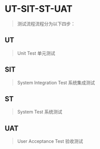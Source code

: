 # UT-SIT-ST-UAT
> 测试流程流程分为以下四步：

## UT

> Unit Test 单元测试







## SIT

> System Integration Test 系统集成测试



## ST

> System Test 系统测试



## UAT

> User Acceptance Test 验收测试